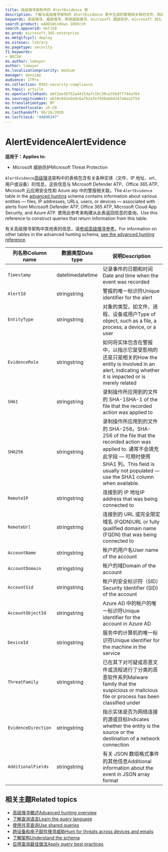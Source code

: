 ```yaml
---
title: 高级搜寻架构中的 AlertEvidence 表
description: 了解与高级搜寻架构的 AlertEvidence 表中生成的警报相关联的文件、网络地址、用户或设备信息
keywords: 高级搜寻、威胁搜寻、网络威胁搜寻、microsoft 威胁防护、microsoft 365、mtp、m365、搜索、查询、遥测、架构参考、kusto、表、列、数据类型、说明、AlertInfo、设备、实体、证据、文件、IP 地址、设备、计算机、用户、帐户
search.product: eADQiWindows 10XVcnh
search.appverid: met150
ms.prod: microsoft-365-enterprise
ms.mktglfcycl: deploy
ms.sitesec: library
ms.pagetype: security
f1.keywords:
- NOCSH
ms.author: lomayor
author: lomayor
ms.localizationpriority: medium
manager: dansimp
audience: ITPro
ms.collection: M365-security-compliance
ms.topic: article
ms.openlocfilehash: a0f2ae36752a4415da7c1bc39ce35bd7f744a764
ms.sourcegitcommit: ab10c042e5e9c6a7b2afef930ab0d247a6aa275d
ms.translationtype: MT
ms.contentlocale: zh-CN
ms.lasthandoff: 06/26/2020
ms.locfileid: "44899347"
---
```

# <a name="alertevidence"></a><span data-ttu-id="c66ce-104">AlertEvidence</span><span class="sxs-lookup"><span data-stu-id="c66ce-104">AlertEvidence</span></span>

<span data-ttu-id="c66ce-105">**适用于：**</span><span class="sxs-lookup"><span data-stu-id="c66ce-105">**Applies to:**</span></span>
- <span data-ttu-id="c66ce-106">Microsoft 威胁防护</span><span class="sxs-lookup"><span data-stu-id="c66ce-106">Microsoft Threat Protection</span></span>

<span data-ttu-id="c66ce-107">`AlertEvidence`[高级搜寻](advanced-hunting-overview.md)架构中的表格包含有关各种实体（文件、IP 地址、url、用户或设备）的信息，这些信息与 Microsoft Defender ATP、Office 365 ATP、Microsoft 云应用安全性和 Azure atp 中的警报相关联。</span><span class="sxs-lookup"><span data-stu-id="c66ce-107">The `AlertEvidence` table in the [advanced hunting](advanced-hunting-overview.md) schema contains information about various entities — files, IP addresses, URLs, users, or devices — associated with alerts from Microsoft Defender ATP, Office 365 ATP, Microsoft Cloud App Security, and Azure ATP.</span></span> <span data-ttu-id="c66ce-108">使用此参考来构建从此表返回信息的查询。</span><span class="sxs-lookup"><span data-stu-id="c66ce-108">Use this reference to construct queries that return information from this table.</span></span>

<span data-ttu-id="c66ce-109">有关高级搜寻架构中其他表的信息，请[参阅高级搜寻参考](advanced-hunting-schema-tables.md)。</span><span class="sxs-lookup"><span data-stu-id="c66ce-109">For information on other tables in the advanced hunting schema, [see the advanced hunting reference](advanced-hunting-schema-tables.md).</span></span>

| <span data-ttu-id="c66ce-110">列名称</span><span class="sxs-lookup"><span data-stu-id="c66ce-110">Column name</span></span> | <span data-ttu-id="c66ce-111">数据类型</span><span class="sxs-lookup"><span data-stu-id="c66ce-111">Data type</span></span> | <span data-ttu-id="c66ce-112">说明</span><span class="sxs-lookup"><span data-stu-id="c66ce-112">Description</span></span> |
|-------------|-----------|-------------|
| `Timestamp` | <span data-ttu-id="c66ce-113">datetime</span><span class="sxs-lookup"><span data-stu-id="c66ce-113">datetime</span></span> | <span data-ttu-id="c66ce-114">记录事件的日期和时间</span><span class="sxs-lookup"><span data-stu-id="c66ce-114">Date and time when the event was recorded</span></span> |
| `AlertId` | <span data-ttu-id="c66ce-115">string</span><span class="sxs-lookup"><span data-stu-id="c66ce-115">string</span></span> | <span data-ttu-id="c66ce-116">警报的唯一标识符</span><span class="sxs-lookup"><span data-stu-id="c66ce-116">Unique identifier for the alert</span></span> |
| `EntityType` | <span data-ttu-id="c66ce-117">string</span><span class="sxs-lookup"><span data-stu-id="c66ce-117">string</span></span> | <span data-ttu-id="c66ce-118">对象的类型，如文件、进程、设备或用户</span><span class="sxs-lookup"><span data-stu-id="c66ce-118">Type of object, such as a file, a process, a device, or a user</span></span> |
| `EvidenceRole` | <span data-ttu-id="c66ce-119">string</span><span class="sxs-lookup"><span data-stu-id="c66ce-119">string</span></span> | <span data-ttu-id="c66ce-120">如何将实体包含在警报中，以指示它是受影响的还是只是相关的</span><span class="sxs-lookup"><span data-stu-id="c66ce-120">How the entity is involved in an alert, indicating whether it is impacted or is merely related</span></span> |
| `SHA1` | <span data-ttu-id="c66ce-121">string</span><span class="sxs-lookup"><span data-stu-id="c66ce-121">string</span></span> | <span data-ttu-id="c66ce-122">录制操作所应用到的文件的 SHA-1</span><span class="sxs-lookup"><span data-stu-id="c66ce-122">SHA-1 of the file that the recorded action was applied to</span></span> |
| `SHA256` | <span data-ttu-id="c66ce-123">string</span><span class="sxs-lookup"><span data-stu-id="c66ce-123">string</span></span> | <span data-ttu-id="c66ce-124">录制操作所应用到的文件的 SHA-256。</span><span class="sxs-lookup"><span data-stu-id="c66ce-124">SHA-256 of the file that the recorded action was applied to.</span></span> <span data-ttu-id="c66ce-125">通常不会填充此字段 — 可用时使用 SHA1 列。</span><span class="sxs-lookup"><span data-stu-id="c66ce-125">This field is usually not populated — use the SHA1 column when available.</span></span> |
| `RemoteIP` | <span data-ttu-id="c66ce-126">string</span><span class="sxs-lookup"><span data-stu-id="c66ce-126">string</span></span> | <span data-ttu-id="c66ce-127">连接到的 IP 地址</span><span class="sxs-lookup"><span data-stu-id="c66ce-127">IP address that was being connected to</span></span> |
| `RemoteUrl` | <span data-ttu-id="c66ce-128">string</span><span class="sxs-lookup"><span data-stu-id="c66ce-128">string</span></span> | <span data-ttu-id="c66ce-129">连接到的 URL 或完全限定域名 (FQDN)</span><span class="sxs-lookup"><span data-stu-id="c66ce-129">URL or fully qualified domain name (FQDN) that was being connected to</span></span> |
| `AccountName` | <span data-ttu-id="c66ce-130">string</span><span class="sxs-lookup"><span data-stu-id="c66ce-130">string</span></span> | <span data-ttu-id="c66ce-131">帐户的用户名</span><span class="sxs-lookup"><span data-stu-id="c66ce-131">User name of the account</span></span> |
| `AccountDomain` | <span data-ttu-id="c66ce-132">string</span><span class="sxs-lookup"><span data-stu-id="c66ce-132">string</span></span> | <span data-ttu-id="c66ce-133">帐户的域</span><span class="sxs-lookup"><span data-stu-id="c66ce-133">Domain of the account</span></span> |
| `AccountSid` | <span data-ttu-id="c66ce-134">string</span><span class="sxs-lookup"><span data-stu-id="c66ce-134">string</span></span> | <span data-ttu-id="c66ce-135">帐户的安全标识符（SID）</span><span class="sxs-lookup"><span data-stu-id="c66ce-135">Security Identifier (SID) of the account</span></span> |
| `AccountObjectId` | <span data-ttu-id="c66ce-136">string</span><span class="sxs-lookup"><span data-stu-id="c66ce-136">string</span></span> | <span data-ttu-id="c66ce-137">Azure AD 中的帐户的唯一标识符</span><span class="sxs-lookup"><span data-stu-id="c66ce-137">Unique identifier for the account in Azure AD</span></span> |
| `DeviceId` | <span data-ttu-id="c66ce-138">string</span><span class="sxs-lookup"><span data-stu-id="c66ce-138">string</span></span> | <span data-ttu-id="c66ce-139">服务中的计算机的唯一标识符</span><span class="sxs-lookup"><span data-stu-id="c66ce-139">Unique identifier for the machine in the service</span></span> |
| `ThreatFamily` | <span data-ttu-id="c66ce-140">string</span><span class="sxs-lookup"><span data-stu-id="c66ce-140">string</span></span> | <span data-ttu-id="c66ce-141">已在其下对可疑或恶意文件或流程进行了分类的恶意软件系列</span><span class="sxs-lookup"><span data-stu-id="c66ce-141">Malware family that the suspicious or malicious file or process has been classified under</span></span> |
| `EvidenceDirection` | <span data-ttu-id="c66ce-142">string</span><span class="sxs-lookup"><span data-stu-id="c66ce-142">string</span></span> | <span data-ttu-id="c66ce-143">指示实体是否为网络连接的源或目标</span><span class="sxs-lookup"><span data-stu-id="c66ce-143">Indicates whether the entity is the source or the destination of a network connection</span></span> |
| `AdditionalFields` | <span data-ttu-id="c66ce-144">string</span><span class="sxs-lookup"><span data-stu-id="c66ce-144">string</span></span> | <span data-ttu-id="c66ce-145">有关 JSON 数组格式事件的其他信息</span><span class="sxs-lookup"><span data-stu-id="c66ce-145">Additional information about the event in JSON array format</span></span> |

## <a name="related-topics"></a><span data-ttu-id="c66ce-146">相关主题</span><span class="sxs-lookup"><span data-stu-id="c66ce-146">Related topics</span></span>
- [<span data-ttu-id="c66ce-147">高级搜寻概述</span><span class="sxs-lookup"><span data-stu-id="c66ce-147">Advanced hunting overview</span></span>](advanced-hunting-overview.md)
- [<span data-ttu-id="c66ce-148">了解查询语言</span><span class="sxs-lookup"><span data-stu-id="c66ce-148">Learn the query language</span></span>](advanced-hunting-query-language.md)
- [<span data-ttu-id="c66ce-149">使用共享查询</span><span class="sxs-lookup"><span data-stu-id="c66ce-149">Use shared queries</span></span>](advanced-hunting-shared-queries.md)
- [<span data-ttu-id="c66ce-150">跨设备和电子邮件搜寻威胁</span><span class="sxs-lookup"><span data-stu-id="c66ce-150">Hunt for threats across devices and emails</span></span>](advanced-hunting-query-emails-devices.md)
- [<span data-ttu-id="c66ce-151">了解架构</span><span class="sxs-lookup"><span data-stu-id="c66ce-151">Understand the schema</span></span>](advanced-hunting-schema-tables.md)
- [<span data-ttu-id="c66ce-152">应用查询最佳做法</span><span class="sxs-lookup"><span data-stu-id="c66ce-152">Apply query best practices</span></span>](advanced-hunting-best-practices.md)
